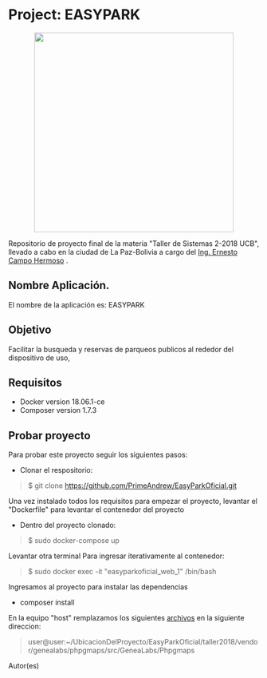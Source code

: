 Project: EASYPARK
===
<div align="center">
    <center>
        <img src="https://assets.simpleviewcms.com/simpleview/image/fetch/c_fill,h_396,q_75,w_704/https://res.cloudinary.com/simpleview/image/upload/crm/vancouverbc/PARK-LOGO-5fb147a25056b3a_5fb148e0-5056-b3a8-492c8f259b50ec6f.jpg" width="400px"/>
    </center>
</div>

Repositorio de proyecto final de la materia "Taller de Sistemas 2-2018 UCB", llevado a cabo en la ciudad de La Paz-Bolivia a cargo del <a target="_blank" href="http://github.com/ernestomar">Ing. Ernesto Campo Hermoso</a> .

Nombre Aplicación.
---
El nombre de la aplicación es: EASYPARK

Objetivo
---
Facilitar la busqueda y reservas de parqueos publicos al rededor del dispositivo de uso,


Requisitos
---
* Docker version 18.06.1-ce
* Composer version 1.7.3


Probar proyecto
---
Para probar este proyecto seguir los siguientes pasos:

* Clonar el respositorio:
>   $ git clone https://github.com/PrimeAndrew/EasyParkOficial.git

Una vez instalado todos los requisitos para empezar el proyecto, levantar el "Dockerfile" para levantar el contenedor del proyecto
* Dentro del proyecto clonado:
>   $ sudo docker-compose up

Levantar otra terminal
Para ingresar iterativamente al contenedor:
>   $ sudo docker exec -it "easyparkoficial_web_1" /bin/bash

Ingresamos al proyecto para instalar las dependencias
* composer install

En la equipo "host" remplazamos los siguientes <a target="_blank" href="https://drive.google.com/drive/folders/15vt0CJ0UQ0vgmmlTPOLnNXTVuKEAK4CB?usp=sharing">archivos</a> en la siguiente direccion:
> user@user:~/UbicacionDelProyecto/EasyParkOficial/taller2018/vendor/genealabs/phpgmaps/src/GeneaLabs/Phpgmaps



Autor(es)
